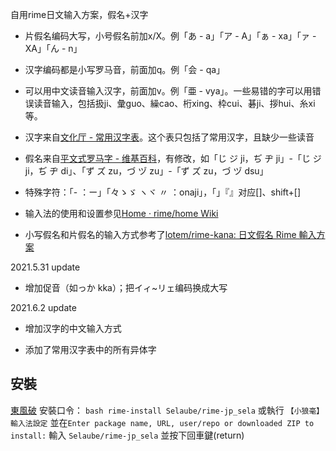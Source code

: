 自用rime日文输入方案，假名+汉字

- 片假名编码大写，小号假名前加x/X。例「あ - a」「ア - A」「ぁ - xa」「ァ - XA」「ん - n」

- 汉字编码都是小写罗马音，前面加q。例「会 - qa」

- 可以用中文读音输入汉字，前面加v。例「亜 - vya」。一些易错的字可以用错误读音输入，包括扱ji、彙guo、繰cao、桁xing、枠cui、碁ji、拶hui、糸xi等。

- 汉字来自[文化厅 - 常用汉字表](http://www.bunka.go.jp/kokugo_nihongo/sisaku/joho/joho/kakuki/14/tosin02/index.html)。这个表只包括了常用汉字，且缺少一些读音

- 假名来自[平文式罗马字 - 维基百科](https://zh.wikipedia.org/wiki/%E5%B9%B3%E6%96%87%E5%BC%8F%E7%BD%97%E9%A9%AC%E5%AD%97)，有修改，如「じ ジ ji，ぢ ヂ ji」-「じ ジ ji，ぢ ヂ di」、「ず ズ zu，づ ヅ zu」-「ず ズ zu，づ ヅ dsu」

- 特殊字符：「- ：ー」「々ゝゞ	ヽヾ	〃	：onaji」，「」『』对应[]、shift+[]

- 输入法的使用和设置参见[Home · rime/home Wiki](https://github.com/rime/home/wiki)

- 小写假名和片假名的输入方式参考了[lotem/rime-kana: 日文假名 Rime 輸入方案](https://github.com/lotem/rime-kana)


2021.5.31 update

- 增加促音（如っか kka）；把イィ~リェ编码换成大写


2021.6.2 update

- 增加汉字的中文输入方式

- 添加了常用汉字表中的所有异体字

## 安裝

[東風破](https://github.com/rime/plum) 
安裝口令： `bash rime-install Selaube/rime-jp_sela`
或執行 `【小狼毫】輸入法設定` 並在`Enter package name, URL, user/repo or downloaded ZIP to install:` 輸入 `Selaube/rime-jp_sela` 並按下回車鍵(return)

